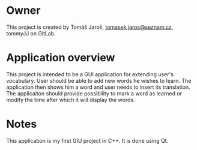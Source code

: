 # Owner
This project is created by Tomáš Jaroš, tomasek.jaros@seznam.cz, tommyJJ on GitLab.

# Application overview
This project is intended to be a GUI application for extending user's vocabulary. User should be able to add new words he wishes to learn. The application then shows him a word and user needs to insert its translation. The applicaiton should provide possibility to mark a word as learned or modify the time after which it will display the words.

# Notes
This application is my first GIU project in C++. It is done using Qt.